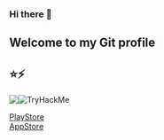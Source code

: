 ### Hi there 👋
## Welcome to my Git profile

## ⭐⚡

<div style="display:flex;flex-flow:wrap">
  <img src="https://images.credly.com/size/110x110/images/248dad75-1218-4de6-9592-5fc3b89566b4/edX_-_Cloud_Computing_Core_.png" />
<!--   <img src="https://tryhackme.com/drenvllx/badges/burped" /> -->
<!--   <img src="https://images.credly.com/size/110x110/images/248dad75-1218-4de6-9592-5fc3b89566b4/edX_-_Cloud_Computing_Core_.png" /> -->
    <img src="https://tryhackme-badges.s3.amazonaws.com/drenvllx.png" alt="TryHackMe">
</div>

<a href="https://play.google.com/store/apps/dev?id=7390024117998362806">PlayStore</a>
<br>
<a href="https://apps.apple.com/do/developer/dioris-renvill/id1647980295?l=en-GB">AppStore</a>
